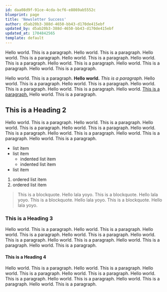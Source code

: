 ```yaml
---
id: daa08d9f-91ce-4cda-bcf6-e8869ab5552c
blueprint: page
title: 'Newsletter Success'
author: d5ab20b3-388d-4650-bb43-d170de415ebf
updated_by: d5ab20b3-388d-4650-bb43-d170de415ebf
updated_at: 1704842565
template: default
---
```

Hello world.  This is a paragraph.  Hello world.  This is a paragraph.  Hello world.  This is a paragraph.  Hello world.  This is a paragraph.  Hello world.  This is a paragraph.  Hello world.  This is a paragraph.  Hello world.  This is a paragraph.  Hello world.  This is a paragraph.

Hello world.  This is a paragraph.  **Hello world.**  _This is a paragraph._  Hello world.  This is a paragraph.  Hello world.  This is a paragraph.  Hello world.  This is a paragraph.  Hello world.  This is a paragraph.  Hello world.  [This is a paragraph.](https://google.com)  Hello world.  This is a paragraph.

## This is a Heading 2

Hello world.  This is a paragraph.  Hello world.  This is a paragraph.  Hello world.  This is a paragraph.  Hello world.  This is a paragraph.  Hello world.  This is a paragraph.  Hello world.  This is a paragraph.  Hello world.  This is a paragraph.  Hello world.  This is a paragraph.

- list item
- list item
  - indented list item
  - indented list item
- list item

1. ordered list item
2. ordered list item

> This is a blockquote.  Hello lala yoyo. This is a blockquote.  Hello lala yoyo.  This is a blockquote.  Hello lala yoyo.  This is a blockquote.  Hello lala yoyo.

### This is a Heading 3

Hello world.  This is a paragraph.  Hello world.  This is a paragraph.  Hello world.  This is a paragraph.  Hello world.  This is a paragraph.  Hello world.  This is a paragraph.  Hello world.  This is a paragraph.  Hello world.  This is a paragraph.  Hello world.  This is a paragraph.

#### This is a Heading 4

Hello world.  This is a paragraph.  Hello world.  This is a paragraph.  Hello world.  This is a paragraph.  Hello world.  This is a paragraph.  Hello world.  This is a paragraph.  Hello world.  This is a paragraph.  Hello world.  This is a paragraph.  Hello world.  This is a paragraph.